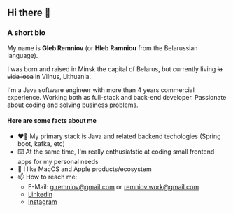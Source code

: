 ## Hi there 👋

### A short bio


My name is **Gleb Remniov** (or **Hleb Ramniou** from the Belarussian language).


I was born and raised in Minsk the capital of Belarus, but currently living ~~la vida loca~~ in Vilnus, Lithuania.


I'm a Java software engineer with more than 4 years commercial experience. Working both as full-stack and back-end developer. Passionate about coding and solving business problems.

#### Here are some facts about me 
- ❤️‍🔥 My primary stack is Java and related backend techologies (Spring boot, kafka, etc)
- ⌨️ At the same time, I'm really enthusiatstic at coding small frontend apps for my personal needs
- 🍎 I like MacOS and Apple products/ecosystem
- 📫 How to reach me: 
  - E-Mail: [g.remniov@gmail.com](mailto:g.remniov@gmail.com) or [remniov.work@gmail.com](mailto:remniov.work@gmail.com)
  - [Linkedin](https://www.linkedin.com/in/glebremniov/)
  - [Instagram](https://www.instagram.com/glebremniov/)
